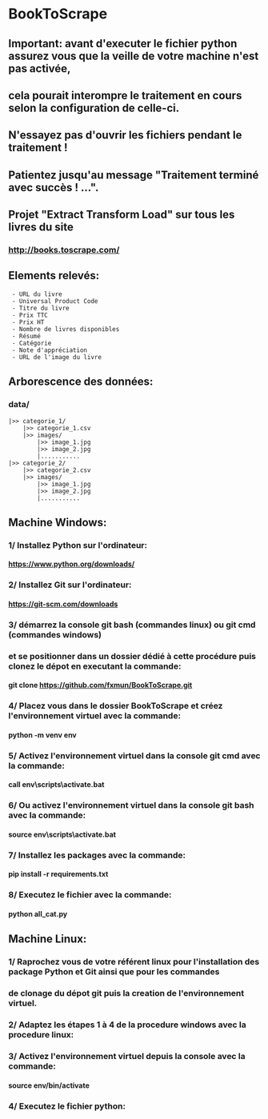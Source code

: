 # BookToScrape

## Important:  avant d'executer le fichier python assurez vous que la veille de votre machine n'est pas activée, 
## cela pourait interompre le traitement en cours selon la configuration de celle-ci.
## N'essayez pas d'ouvrir les fichiers pendant le traitement !
## Patientez jusqu'au message "Traitement terminé avec succès ! ...".

## Projet "Extract Transform Load" sur tous les livres du site
### http://books.toscrape.com/

## Elements relevés:

     - URL du livre
     - Universal Product Code
     - Titre du livre
     - Prix TTC
     - Prix HT
     - Nombre de livres disponibles
     - Résumé
     - Catégorie
     - Note d'appréciation
     - URL de l'image du livre

## Arborescence des données:

### data/
    |>> categorie_1/
        |>> categorie_1.csv
        |>> images/
            |>> image_1.jpg
            |>> image_2.jpg
            |...........
    |>> categorie_2/
        |>> categorie_2.csv  
        |>> images/ 
            |>> image_1.jpg
            |>> image_2.jpg
            |...........


## Machine Windows:

### 1/  Installez Python sur l'ordinateur:

#### https://www.python.org/downloads/

### 2/  Installez Git sur l'ordinateur:

#### https://git-scm.com/downloads

### 3/  démarrez la console git bash (commandes linux) ou git cmd (commandes windows) 
### et se  positionner dans un dossier dédié à cette procédure puis clonez  le dépot en executant la commande:

#### git clone https://github.com/fxmun/BookToScrape.git

### 4/  Placez vous dans le dossier BookToScrape et créez l'environnement virtuel avec la commande:

#### python -m venv env

### 5/  Activez l'environnement virtuel dans la console git cmd avec la commande:

#### call env\scripts\activate.bat

### 6/  Ou activez l'environnement virtuel dans la console git bash avec la commande:

#### source env\scripts\activate.bat

### 7/  Installez les packages avec la commande:

#### pip install -r requirements.txt

### 8/  Executez le fichier avec la commande:

#### python all_cat.py

## Machine Linux:

### 1/  Raprochez vous de votre référent linux pour l'installation des package Python et Git ainsi que pour les commandes
### de clonage du dépot git puis la creation de l'environnement virtuel.

### 2/  Adaptez les étapes 1 à 4 de la procedure windows avec la procedure linux:

### 3/  Activez l'environnement virtuel depuis la console avec la commande:

#### source env/bin/activate

### 4/  Executez le fichier python: